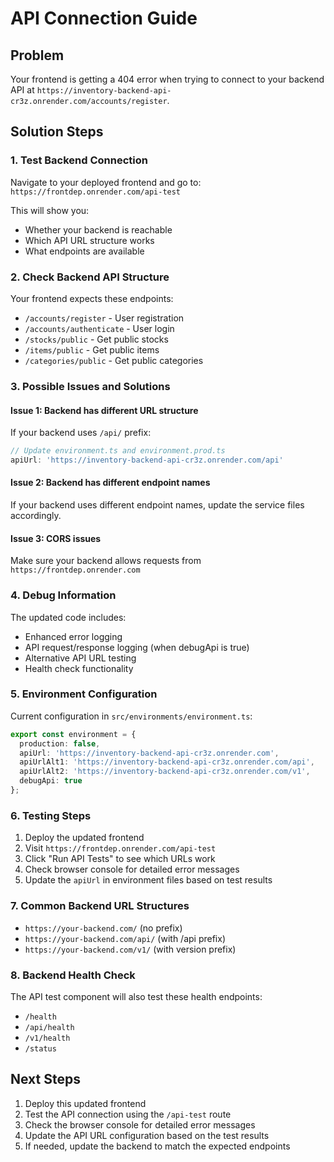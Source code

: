 # API Connection Guide

## Problem
Your frontend is getting a 404 error when trying to connect to your backend API at `https://inventory-backend-api-cr3z.onrender.com/accounts/register`.

## Solution Steps

### 1. Test Backend Connection
Navigate to your deployed frontend and go to: `https://frontdep.onrender.com/api-test`

This will show you:
- Whether your backend is reachable
- Which API URL structure works
- What endpoints are available

### 2. Check Backend API Structure
Your frontend expects these endpoints:
- `/accounts/register` - User registration
- `/accounts/authenticate` - User login
- `/stocks/public` - Get public stocks
- `/items/public` - Get public items
- `/categories/public` - Get public categories

### 3. Possible Issues and Solutions

#### Issue 1: Backend has different URL structure
If your backend uses `/api/` prefix:
```typescript
// Update environment.ts and environment.prod.ts
apiUrl: 'https://inventory-backend-api-cr3z.onrender.com/api'
```

#### Issue 2: Backend has different endpoint names
If your backend uses different endpoint names, update the service files accordingly.

#### Issue 3: CORS issues
Make sure your backend allows requests from `https://frontdep.onrender.com`

### 4. Debug Information
The updated code includes:
- Enhanced error logging
- API request/response logging (when debugApi is true)
- Alternative API URL testing
- Health check functionality

### 5. Environment Configuration
Current configuration in `src/environments/environment.ts`:
```typescript
export const environment = {
  production: false,
  apiUrl: 'https://inventory-backend-api-cr3z.onrender.com',
  apiUrlAlt1: 'https://inventory-backend-api-cr3z.onrender.com/api',
  apiUrlAlt2: 'https://inventory-backend-api-cr3z.onrender.com/v1',
  debugApi: true
};
```

### 6. Testing Steps
1. Deploy the updated frontend
2. Visit `https://frontdep.onrender.com/api-test`
3. Click "Run API Tests" to see which URLs work
4. Check browser console for detailed error messages
5. Update the `apiUrl` in environment files based on test results

### 7. Common Backend URL Structures
- `https://your-backend.com/` (no prefix)
- `https://your-backend.com/api/` (with /api prefix)
- `https://your-backend.com/v1/` (with version prefix)

### 8. Backend Health Check
The API test component will also test these health endpoints:
- `/health`
- `/api/health`
- `/v1/health`
- `/status`

## Next Steps
1. Deploy this updated frontend
2. Test the API connection using the `/api-test` route
3. Check the browser console for detailed error messages
4. Update the API URL configuration based on the test results
5. If needed, update the backend to match the expected endpoints
